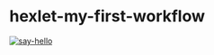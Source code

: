 # hexlet-my-first-workflow

[![say-hello](https://github.com/VladMakushenko/hexlet-my-first-workflow/actions/workflows/say-hello.yml/badge.svg)](https://github.com/VladMakushenko/hexlet-my-first-workflow/actions/workflows/say-hello.yml)
